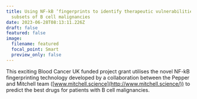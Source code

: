 ```yaml
---
title: Using NF-kB ‘fingerprints to identify therapeutic vulnerabilities within
  subsets of B cell malignancies
date: 2023-06-28T08:13:11.226Z
draft: false
featured: false
image:
  filename: featured
  focal_point: Smart
  preview_only: false
---
```

This exciting Blood Cancer UK funded project grant utilises the novel NF-kB fingerprinting technology developed by a collaboration between the Pepper and Mitchell team ([www.mitchell.science](http://www.mitchell.science/)) to predict the best drugs for patients with B cell malignancies.